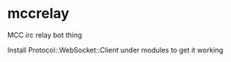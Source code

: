 mccrelay
========

MCC irc relay bot thing

Install Protocol::WebSocket::Client under modules to get it working
